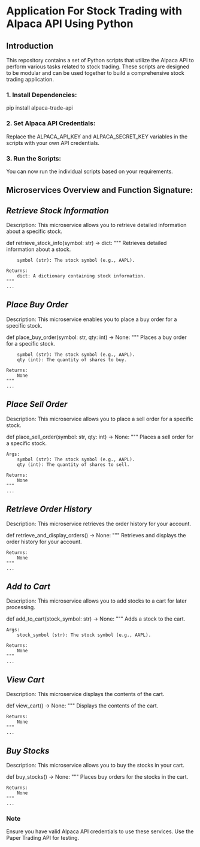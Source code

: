 # Application For Stock Trading with Alpaca API Using Python
## Introduction
This repository contains a set of Python scripts that utilize the Alpaca API to perform various tasks related to stock trading. These scripts are designed to be modular and can be used together to build a comprehensive stock trading application.
### 1. Install Dependencies:
pip install alpaca-trade-api
### 2. Set Alpaca API Credentials:
Replace the ALPACA_API_KEY and ALPACA_SECRET_KEY variables in the scripts with your own API credentials.
### 3. Run the Scripts:
You can now run the individual scripts based on your requirements.

## Microservices Overview and Function Signature:
## *Retrieve Stock Information*
Description: This microservice allows you to retrieve detailed information about a specific stock.

def retrieve_stock_info(symbol: str) -> dict: """ Retrieves detailed information about a stock.
```Args:
    symbol (str): The stock symbol (e.g., AAPL).

Returns:
    dict: A dictionary containing stock information.
"""
...
```

## *Place Buy Order*
Description: This microservice enables you to place a buy order for a specific stock.

def place_buy_order(symbol: str, qty: int) -> None: """ Places a buy order for a specific stock.
```Args:
    symbol (str): The stock symbol (e.g., AAPL).
    qty (int): The quantity of shares to buy.

Returns:
    None
"""
...
```

## *Place Sell Order*
Description: This microservice allows you to place a sell order for a specific stock.

def place_sell_order(symbol: str, qty: int) -> None: """ Places a sell order for a specific stock.
```
Args:
    symbol (str): The stock symbol (e.g., AAPL).
    qty (int): The quantity of shares to sell.

Returns:
    None
"""
...
```

## *Retrieve Order History*
Description: This microservice retrieves the order history for your account.

def retrieve_and_display_orders() -> None: """ Retrieves and displays the order history for your account.
```
Returns:
    None
"""
...
```

## *Add to Cart*
Description: This microservice allows you to add stocks to a cart for later processing.

def add_to_cart(stock_symbol: str) -> None: """ Adds a stock to the cart.
```
Args:
    stock_symbol (str): The stock symbol (e.g., AAPL).

Returns:
    None
"""
...
```

## *View Cart*
Description: This microservice displays the contents of the cart.

def view_cart() -> None: """ Displays the contents of the cart.
```
Returns:
    None
"""
...
```

## *Buy Stocks*
Description: This microservice allows you to buy the stocks in your cart.

def buy_stocks() -> None: """ Places buy orders for the stocks in the cart.
```
Returns:
    None
"""
...
```

### Note
Ensure you have valid Alpaca API credentials to use these services. Use the Paper Trading API for testing.

